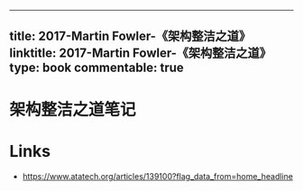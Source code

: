 
---
title: 2017-Martin Fowler-《架构整洁之道》
linktitle: 2017-Martin Fowler-《架构整洁之道》
type: book
commentable: true
---

# 架构整洁之道笔记

# Links

- https://www.atatech.org/articles/139100?flag_data_from=home_headline

    